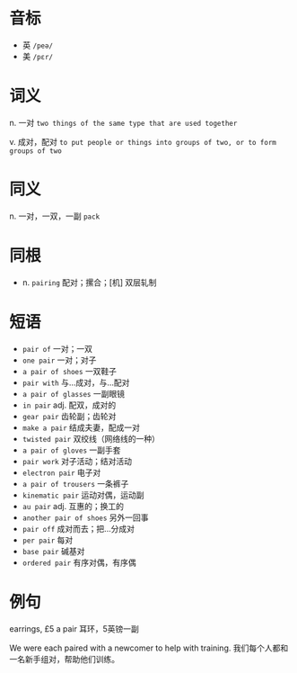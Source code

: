 # 音标

- 英 `/peə/`
- 美 `/pɛr/`

# 词义

n. 一对
`two things of the same type that are used together`

v. 成对，配对
`to put people or things into groups of two, or to form groups of two`

# 同义

n. 一对，一双，一副
`pack`

# 同根

- n. `pairing` 配对；摞合；[机] 双层轧制

# 短语

- `pair of` 一对；一双
- `one pair` 一对；对子
- `a pair of shoes` 一双鞋子
- `pair with` 与…成对，与…配对
- `a pair of glasses` 一副眼镜
- `in pair` adj. 配双，成对的
- `gear pair` 齿轮副；齿轮对
- `make a pair` 结成夫妻，配成一对
- `twisted pair` 双绞线（网络线的一种）
- `a pair of gloves` 一副手套
- `pair work` 对子活动；结对活动
- `electron pair` 电子对
- `a pair of trousers` 一条裤子
- `kinematic pair` 运动对偶，运动副
- `au pair` adj. 互惠的；换工的
- `another pair of shoes` 另外一回事
- `pair off` 成对而去；把…分成对
- `per pair` 每对
- `base pair` 碱基对
- `ordered pair` 有序对偶，有序偶

# 例句

earrings, £5 a pair
耳环，5英镑一副

We were each paired with a newcomer to help with training.
我们每个人都和一名新手组对，帮助他们训练。


